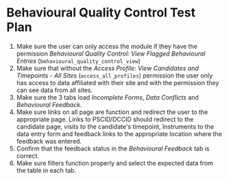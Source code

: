 # Behavioural Quality Control Test Plan

1. Make sure the user can only access the module if they have the permission 
_Behavioural Quality Control: View Flagged Behavioural Entries_ (`behavioural_quality_control_view`)
2. Make sure that without the _Access Profile: View Candidates and
Timepoints - All Sites_ (`access_all_profiles`) permission the user only has 
access to data affiliated with their site and with the permission they can see data 
from all sites.
3. Make sure the 3 tabs load _Incomplete Forms_, _Data Conflicts_ and _Behavioural Feedback_.
4. Make sure links on all page are function and redirect the user to the appropriate page. 
Links to PSCID/DCCID should redirect to the candidate page, visits to the candidate's 
timepoint, Instruments to the data entry form and feedback links to the appropriate 
location where the feedback was entered.
5. Confirm that the feedback status in the _Behavioural Feedback_ tab is correct.
6. Make sure filters function properly and select the expected data from the table in each tab.
